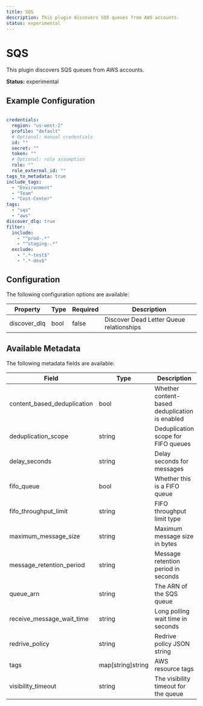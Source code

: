 ```yaml
---
title: SQS
description: This plugin discovers SQS queues from AWS accounts.
status: experimental
---
```


# SQS

This plugin discovers SQS queues from AWS accounts.

**Status:** experimental

## Example Configuration

```yaml

credentials:
  region: "us-west-2"
  profile: "default"
  # Optional: manual credentials
  id: ""
  secret: ""
  token: ""
  # Optional: role assumption
  role: ""
  role_external_id: ""
tags_to_metadata: true
include_tags:
  - "Environment"
  - "Team"
  - "Cost-Center"
tags:
  - "sqs"
  - "aws"
discover_dlq: true
filter:
  include:
    - "^prod-.*"
    - "^staging-.*"
  exclude:
    - ".*-test$"
    - ".*-dev$"

```

## Configuration
The following configuration options are available:

| Property | Type | Required | Description |
|----------|------|----------|-------------|
| discover_dlq | bool | false | Discover Dead Letter Queue relationships |

## Available Metadata

The following metadata fields are available:

| Field | Type | Description |
|-------|------|-------------|
| content_based_deduplication | bool | Whether content-based deduplication is enabled |
| deduplication_scope | string | Deduplication scope for FIFO queues |
| delay_seconds | string | Delay seconds for messages |
| fifo_queue | bool | Whether this is a FIFO queue |
| fifo_throughput_limit | string | FIFO throughput limit type |
| maximum_message_size | string | Maximum message size in bytes |
| message_retention_period | string | Message retention period in seconds |
| queue_arn | string | The ARN of the SQS queue |
| receive_message_wait_time | string | Long polling wait time in seconds |
| redrive_policy | string | Redrive policy JSON string |
| tags | map[string]string | AWS resource tags |
| visibility_timeout | string | The visibility timeout for the queue |